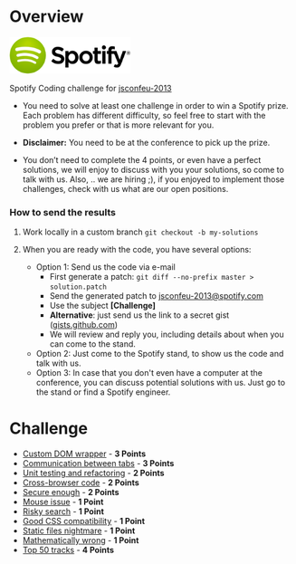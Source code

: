 Overview
========

![Spotify Logo](/resources/spotify-logo.png)

Spotify Coding challenge for [jsconfeu-2013](http://2013.jsconf.eu/)

* You need to solve at least one challenge in order to win a Spotify prize. Each problem has different difficulty, so feel free to start with the problem you prefer or that is more relevant for you.

* **Disclaimer:** You need to be at the conference to pick up the prize.

* You don’t need to complete the 4 points, or even have a perfect solutions, we will enjoy to discuss with you your solutions, so come to talk with us. Also, .. we are hiring ;), if you enjoyed to implement those challenges, check with us what are our open positions.

### How to send the results

1. Work locally in a custom branch `git checkout -b my-solutions`

2. When you are ready with the code, you have several options: 
   * Option 1: Send us the code via e-mail
     * First generate a patch: `git diff --no-prefix master > solution.patch`
     * Send the generated patch to [jsconfeu-2013@spotify.com](mailto:jsconfeu-2013@spotify.com)
     * Use the subject **[Challenge]**
     * **Alternative**: just send us the link to a secret gist ([gists.github.com](https://gist.github.com/))
     * We will review and reply you, including details about when you can come to the stand.
   * Option 2: Just come to the Spotify stand, to show us the code and talk with us.
   * Option 3: In case that you don't even have a computer at the conference, you can discuss potential solutions with us. Just go to the stand or find a Spotify engineer.

Challenge
=========

* [Custom DOM wrapper](./custom-DOM-wrapper/README.md) - **3 Points**
* [Communication between tabs](./communication-between-tabs/README.md) - **3 Points**
* [Unit testing and refactoring](./unit-testing-and-refactoring/README.md) - **2 Points**
* [Cross-browser code](./cross-browser-code/README.md) - **2 Points**
* [Secure enough](./secure-enough/README.md) - **2 Points**
* [Mouse issue](./mouse-issue/README.md) - **1 Point**
* [Risky search](./risky-search/README.md) - **1 Point**
* [Good CSS compatibility](./good-css-compatibility/README.md) - **1 Point**
* [Static files nightmare](./static-files-nightmare/README.md) - **1 Point**
* [Mathematically wrong](./mathematically-wrong/README.md) - **1 Point**
* [Top 50 tracks](./top-50-tracks/README.md) - **4 Points**
